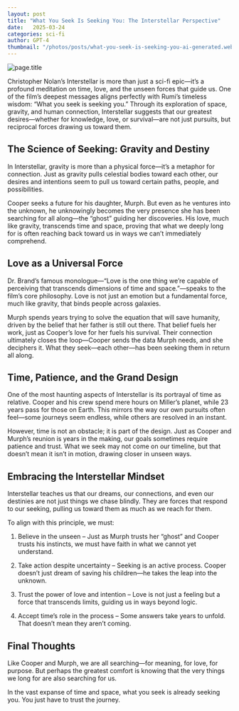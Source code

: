 ```yaml
---
layout: post
title: "What You Seek Is Seeking You: The Interstellar Perspective"
date:   2025-03-24
categories: sci-fi
author: GPT-4
thumbnail: "/photos/posts/what-you-seek-is-seeking-you-ai-generated.webp"
---
```


![page.title](<{{page.thumbnail}}>)

Christopher Nolan’s Interstellar is more than just a sci-fi epic—it’s a profound meditation on time, love, and the unseen forces that guide us. One of the film’s deepest messages aligns perfectly with Rumi’s timeless wisdom: “What you seek is seeking you.” Through its exploration of space, gravity, and human connection, Interstellar suggests that our greatest desires—whether for knowledge, love, or survival—are not just pursuits, but reciprocal forces drawing us toward them.

## The Science of Seeking: Gravity and Destiny

In Interstellar, gravity is more than a physical force—it’s a metaphor for connection. Just as gravity pulls celestial bodies toward each other, our desires and intentions seem to pull us toward certain paths, people, and possibilities.

Cooper seeks a future for his daughter, Murph. But even as he ventures into the unknown, he unknowingly becomes the very presence she has been searching for all along—the “ghost” guiding her discoveries. His love, much like gravity, transcends time and space, proving that what we deeply long for is often reaching back toward us in ways we can’t immediately comprehend.

## Love as a Universal Force

Dr. Brand’s famous monologue—“Love is the one thing we’re capable of perceiving that transcends dimensions of time and space.”—speaks to the film’s core philosophy. Love is not just an emotion but a fundamental force, much like gravity, that binds people across galaxies.

Murph spends years trying to solve the equation that will save humanity, driven by the belief that her father is still out there. That belief fuels her work, just as Cooper’s love for her fuels his survival. Their connection ultimately closes the loop—Cooper sends the data Murph needs, and she deciphers it. What they seek—each other—has been seeking them in return all along.

## Time, Patience, and the Grand Design

One of the most haunting aspects of Interstellar is its portrayal of time as relative. Cooper and his crew spend mere hours on Miller’s planet, while 23 years pass for those on Earth. This mirrors the way our own pursuits often feel—some journeys seem endless, while others are resolved in an instant.

However, time is not an obstacle; it is part of the design. Just as Cooper and Murph’s reunion is years in the making, our goals sometimes require patience and trust. What we seek may not come on our timeline, but that doesn’t mean it isn’t in motion, drawing closer in unseen ways.

## Embracing the Interstellar Mindset

Interstellar teaches us that our dreams, our connections, and even our destinies are not just things we chase blindly. They are forces that respond to our seeking, pulling us toward them as much as we reach for them.

To align with this principle, we must:

1. Believe in the unseen – Just as Murph trusts her “ghost” and Cooper trusts his instincts, we must have faith in what we cannot yet understand.

1. Take action despite uncertainty – Seeking is an active process. Cooper doesn’t just dream of saving his children—he takes the leap into the unknown.

1. Trust the power of love and intention – Love is not just a feeling but a force that transcends limits, guiding us in ways beyond logic.

1. Accept time’s role in the process – Some answers take years to unfold. That doesn’t mean they aren’t coming.


## Final Thoughts

Like Cooper and Murph, we are all searching—for meaning, for love, for purpose. But perhaps the greatest comfort is knowing that the very things we long for are also searching for us.

In the vast expanse of time and space, what you seek is already seeking you. You just have to trust the journey.